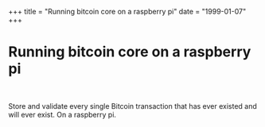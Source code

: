 +++
title = "Running bitcoin core on a raspberry pi"
date = "1999-01-07"
+++



# Running bitcoin core on a raspberry pi

<br>

Store and validate every single Bitcoin transaction that has ever existed and will ever exist. On a raspberry pi.

<br><br><br>


<nft-card contractAddress="0x495f947276749ce646f68ac8c248420045cb7b5e" tokenId="21217790705324758101175761062786421039733409879261131814667265897591277092865"> </nft-card> <script src="https://unpkg.com/embeddable-nfts/dist/nft-card.min.js"></script>